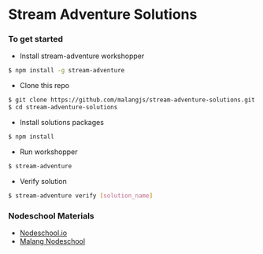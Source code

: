 # Stream Adventure Solutions

### To get started

* Install stream-adventure workshopper
```bash
$ npm install -g stream-adventure
```

* Clone this repo
```bash
$ git clone https://github.com/malangjs/stream-adventure-solutions.git
$ cd stream-adventure-solutions
```

* Install solutions packages
```bash
$ npm install
```

* Run workshopper
```bash
$ stream-adventure
```

* Verify solution
```bash
$ stream-adventure verify [solution_name]
```

### Nodeschool Materials
* [Nodeschool.io](http://nodeschool.io)
* [Malang Nodeschool](http://nodeschool.io/malang)

